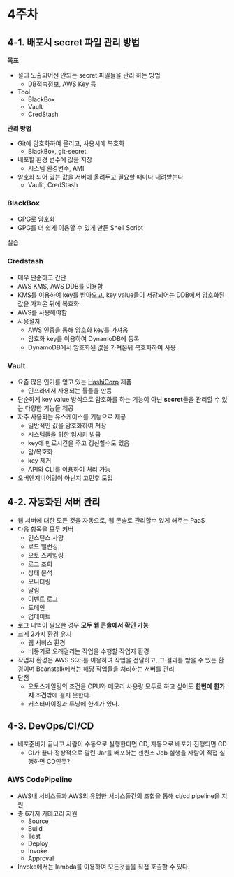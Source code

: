 # 4주차

## 4-1. 배포시 secret 파일 관리 방법

**목표**

* 절대 노출되어선 안되는 secret 파일들을 관리 하는 방법
  * DB접속정보, AWS Key 등
* Tool
  * BlackBox
  * Vault
  * CredStash

**관리 방법**

* Git에 암호화하여 올리고, 사용시에 복호화
  * BlackBox, git-secret
* 배포할 환경 변수에 값을 저장
  * 시스템 환경변수, AMI
* 암호화 되어 있는 값을 서버에 올려두고 필요할 때마다 내려받는다
  * Vaulit, CredStash

### BlackBox

* GPG로 암호화
* GPG를 더 쉽게 이용할 수 있게 만든 Shell Script

실습


### Credstash

* 매우 단순하고 간단
* AWS KMS, AWS DDB를 이용함
* KMS를 이용하여 key를 받아오고, key value들이 저장되어는 DDB에서 암호화된 값을 가져온 뒤에 복호화
* AWS를 사용해야함
* 사용절차
  * AWS 인증을 통해 암호화 key를 가져옴
  * 암호화 key를 이용하여 DynamoDB에 등록
  * DynamoDB에서 암호화된 값을 가져온뒤 복호화하여 사용


### Vault

* 요즘 많은 인기를 얻고 있는 [HashiCorp](https://www.hashicorp.com/) 제품
  * 인프라에서 사용되는 툴들을 만듬
* 단순하게 key value 방식으로 암호화를 하는 기능이 아닌 **secret**들을 관리할 수 있는 다양한 기능들 제공
* 자주 사용되는 유스케이스를 기능으로 제공
  * 일반적인 값을 암호화하여 저장
  * 시스템들을 위한 임시키 발급
  * key에 만료시간을 주고 갱신할수도 있음
  * 암/복호화
  * key 제거
  * API와 CLI를 이용하여 처리 가능
* 오버엔지니어링이 아닌지 고민후 도입

## 4-2. 자동화된 서버 관리

* 웹 서버에 대한 모든 것을 자동으로, 웹 콘솔로 관리할수 있게 해주는 PaaS
* 다음 항목을 모두 커버
  * 인스턴스 사양
  * 로드 밸런싱
  * 오토 스케일링
  * 로그 조회
  * 상태 분석
  * 모니터링
  * 알림
  * 이벤트 로그
  * 도메인
  * 업데이트
* 로그 내역이 필요한 경우 **모두 웹 콘솔에서 확인 가능**
* 크게 2가지 환경 유지
  * 웹 서비스 환경
  * 비동기로 오래걸리는 작업을 수행할 작업자 환경
* 작업자 환경은 AWS SQS를 이용하여 작업을 전달하고, 그 결과를 받을 수 있는 환경이며 Beanstalk에서는 해당 작업들을 처리하는 서버를 관리
* 단점
  * 오토스케일링의 조건을 CPU와 메모리 사용량 모두로 하고 싶어도 **한번에 한가지 조건**밖에 걸지 못한다.
  * 커스터마이징과 튜닝에 한계가 있다.

## 4-3. DevOps/CI/CD

* 배포준비가 끝나고 사람이 수동으로 실행한다면 CD, 자동으로 배포가 진행되면 CD
  * CI가 끝나 정상적으로 말린 Jar를 배포하는 젠킨스 Job 실행을 사람이 직접 실행하면 CD인듯?

### AWS CodePipeline

* AWS내 서비스들과 AWS외 유명한 서비스들간의 조합을 통해 ci/cd pipeline을 지원
* 총 6가지 카테고리 지원
  * Source
  * Build
  * Test
  * Deploy
  * Invoke
  * Approval
* Invoke에서는 lambda를 이용하여 모든것들을 직접 호출할 수 있다.

